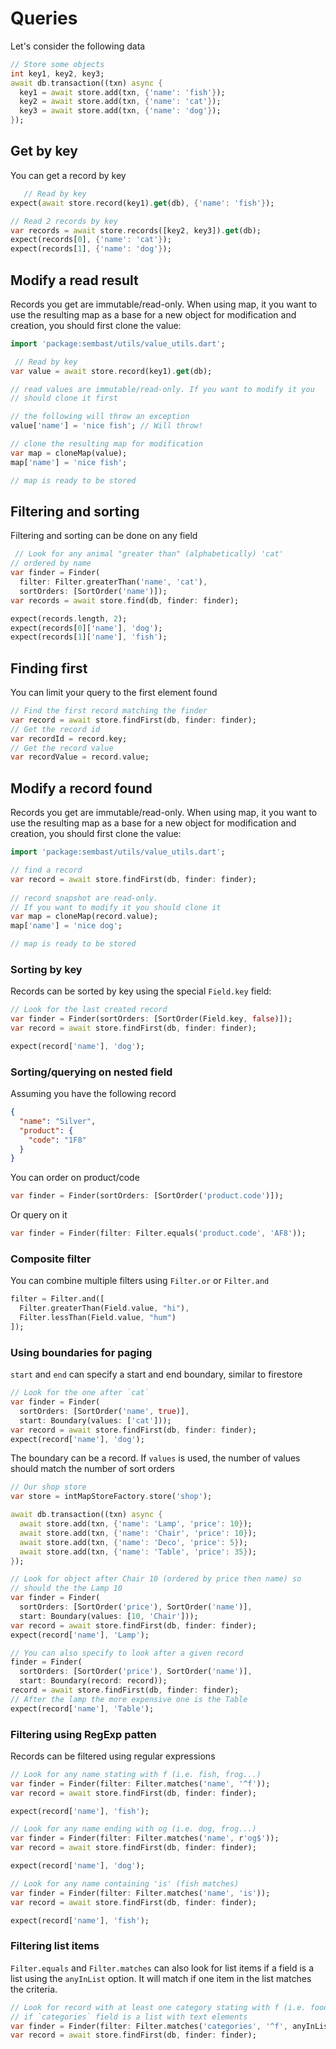 # Queries

Let's consider the following data

```dart
// Store some objects
int key1, key2, key3;
await db.transaction((txn) async {
  key1 = await store.add(txn, {'name': 'fish'});
  key2 = await store.add(txn, {'name': 'cat'});
  key3 = await store.add(txn, {'name': 'dog'});
});
```

## Get by key

You can get a record by key

```dart
   // Read by key
expect(await store.record(key1).get(db), {'name': 'fish'});

// Read 2 records by key
var records = await store.records([key2, key3]).get(db);
expect(records[0], {'name': 'cat'});
expect(records[1], {'name': 'dog'});
```
 

## Modify a read result

Records you get are immutable/read-only. When using map, it you want to use the resulting map as a base for a 
new object for modification and creation, you should first clone the value:

```dart
import 'package:sembast/utils/value_utils.dart';

 // Read by key
var value = await store.record(key1).get(db);

// read values are immutable/read-only. If you want to modify it you
// should clone it first

// the following will throw an exception
value['name'] = 'nice fish'; // Will throw!

// clone the resulting map for modification
var map = cloneMap(value);
map['name'] = 'nice fish';

// map is ready to be stored
```

## Filtering and sorting

Filtering and sorting can be done on any field

```dart
 // Look for any animal "greater than" (alphabetically) 'cat'
// ordered by name
var finder = Finder(
  filter: Filter.greaterThan('name', 'cat'),
  sortOrders: [SortOrder('name')]);
var records = await store.find(db, finder: finder);

expect(records.length, 2);
expect(records[0]['name'], 'dog');
expect(records[1]['name'], 'fish');
```

## Finding first

You can limit your query to the first element found

```dart
// Find the first record matching the finder
var record = await store.findFirst(db, finder: finder);
// Get the record id
var recordId = record.key;
// Get the record value
var recordValue = record.value;
```

## Modify a record found

Records you get are immutable/read-only. When using map, it you want to use the resulting map as a base for a 
new object for modification and creation, you should first clone the value:

```dart
import 'package:sembast/utils/value_utils.dart';

// find a record
var record = await store.findFirst(db, finder: finder);
          
// record snapshot are read-only. 
// If you want to modify it you should clone it
var map = cloneMap(record.value);
map['name'] = 'nice dog';

// map is ready to be stored
```

### Sorting by key

Records can be sorted by key using the special `Field.key` field:

```dart
// Look for the last created record
var finder = Finder(sortOrders: [SortOrder(Field.key, false)]);
var record = await store.findFirst(db, finder: finder);

expect(record['name'], 'dog');
```

### Sorting/querying on nested field

Assuming you have the following record 

```json
{
  "name": "Silver",
  "product": {
    "code": "1F8"
  }
}
```

You can order on product/code

```dart
var finder = Finder(sortOrders: [SortOrder('product.code')]);
```

Or query on it

```dart
var finder = Finder(filter: Filter.equals('product.code', 'AF8'));
```

### Composite filter

You can combine multiple filters using `Filter.or` or `Filter.and`

```dart
filter = Filter.and([
  Filter.greaterThan(Field.value, "hi"),
  Filter.lessThan(Field.value, "hum")
]);
```
### Using boundaries for paging

`start` and `end` can specify a start and end boundary, similar to firestore

```dart
// Look for the one after `cat`
var finder = Finder(
  sortOrders: [SortOrder('name', true)],
  start: Boundary(values: ['cat']));
var record = await store.findFirst(db, finder: finder);
expect(record['name'], 'dog');
```

The boundary can be a record. If `values` is used, the number of values should match the number of sort orders

```dart
// Our shop store
var store = intMapStoreFactory.store('shop');

await db.transaction((txn) async {
  await store.add(txn, {'name': 'Lamp', 'price': 10});
  await store.add(txn, {'name': 'Chair', 'price': 10});
  await store.add(txn, {'name': 'Deco', 'price': 5});
  await store.add(txn, {'name': 'Table', 'price': 35});
});

// Look for object after Chair 10 (ordered by price then name) so
// should the the Lamp 10
var finder = Finder(
  sortOrders: [SortOrder('price'), SortOrder('name')],
  start: Boundary(values: [10, 'Chair']));
var record = await store.findFirst(db, finder: finder);
expect(record['name'], 'Lamp');

// You can also specify to look after a given record
finder = Finder(
  sortOrders: [SortOrder('price'), SortOrder('name')],
  start: Boundary(record: record));
record = await store.findFirst(db, finder: finder);
// After the lamp the more expensive one is the Table
expect(record['name'], 'Table');
```

### Filtering using RegExp patten

Records can be filtered using regular expressions

```dart
// Look for any name stating with f (i.e. fish, frog...)
var finder = Finder(filter: Filter.matches('name', '^f'));
var record = await store.findFirst(db, finder: finder);

expect(record['name'], 'fish');
```

```dart
// Look for any name ending with og (i.e. dog, frog...)
var finder = Finder(filter: Filter.matches('name', r'og$'));
var record = await store.findFirst(db, finder: finder);

expect(record['name'], 'dog');
```

```dart
// Look for any name containing 'is' (fish matches)
var finder = Finder(filter: Filter.matches('name', 'is'));
var record = await store.findFirst(db, finder: finder);

expect(record['name'], 'fish');
```

### Filtering list items

`Filter.equals` and `Filter.matches` can also look for list items if a field is a list using the `anyInList` option. It
will match if one item in the list matches the criteria.

```dart
// Look for record with at least one category stating with f (i.e. food...), 
// if `categories` field is a list with text elements
var finder = Finder(filter: Filter.matches('categories', '^f', anyInList: true));
var record = await store.findFirst(db, finder: finder);
```

